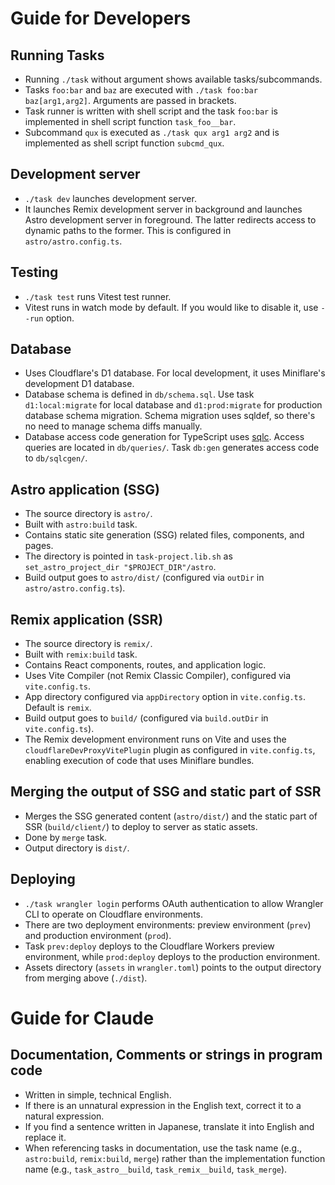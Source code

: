 <!-- +INCLUDE: DEVELOPMENT.md -->
# Guide for Developers

## Running Tasks

- Running `./task` without argument shows available tasks/subcommands.
- Tasks `foo:bar` and `baz` are executed with `./task foo:bar baz[arg1,arg2]`. Arguments are passed in brackets.
- Task runner is written with shell script and the task `foo:bar` is implemented in shell script function `task_foo__bar`.
- Subcommand `qux` is executed as `./task qux arg1 arg2` and is implemented as shell script function `subcmd_qux`.

## Development server

- `./task dev` launches development server.
- It launches Remix development server in background and launches Astro development server in foreground. The latter redirects access to dynamic paths to the former. This is configured in `astro/astro.config.ts`.

## Testing

- `./task test` runs Vitest test runner.
- Vitest runs in watch mode by default. If you would like to disable it, use `--run` option.

## Database

- Uses Cloudflare's D1 database. For local development, it uses Miniflare's development D1 database.
- Database schema is defined in `db/schema.sql`. Use task `d1:local:migrate` for local database and `d1:prod:migrate` for production database schema migration. Schema migration uses sqldef, so there's no need to manage schema diffs manually.
- Database access code generation for TypeScript uses [sqlc](https://github.com/sqlc-dev/sqlc). Access queries are located in `db/queries/`. Task `db:gen` generates access code to `db/sqlcgen/`.

## Astro application (SSG)

- The source directory is `astro/`.
- Built with `astro:build` task.
- Contains static site generation (SSG) related files, components, and pages.
- The directory is pointed in `task-project.lib.sh` as `set_astro_project_dir "$PROJECT_DIR"/astro`.
- Build output goes to `astro/dist/` (configured via `outDir` in `astro/astro.config.ts`).

## Remix application (SSR)

- The source directory is `remix/`.
- Built with `remix:build` task.
- Contains React components, routes, and application logic.
- Uses Vite Compiler (not Remix Classic Compiler), configured via `vite.config.ts`.
- App directory configured via `appDirectory` option in `vite.config.ts`. Default is `remix`.
- Build output goes to `build/` (configured via `build.outDir` in `vite.config.ts`).
- The Remix development environment runs on Vite and uses the `cloudflareDevProxyVitePlugin` plugin as configured in `vite.config.ts`, enabling execution of code that uses Miniflare bundles.

## Merging the output of SSG and static part of SSR

- Merges the SSG generated content (`astro/dist/`) and the static part of SSR (`build/client/`) to deploy to server as static assets.
- Done by `merge` task.
- Output directory is `dist/`.

## Deploying

- `./task wrangler login` performs OAuth authentication to allow Wrangler CLI to operate on Cloudflare environments.
- There are two deployment environments: preview environment (`prev`) and production environment (`prod`).
- Task `prev:deploy` deploys to the Cloudflare Workers preview environment, while `prod:deploy` deploys to the production environment.
- Assets directory (`assets` in `wrangler.toml`) points to the output directory from merging above (`./dist`).
<!-- +END -->

# Guide for Claude

## Documentation, Comments or strings in program code

- Written in simple, technical English.
- If there is an unnatural expression in the English text, correct it to a natural expression.
- If you find a sentence written in Japanese, translate it into English and replace it.
- When referencing tasks in documentation, use the task name (e.g., `astro:build`, `remix:build`, `merge`) rather than the implementation function name (e.g., `task_astro__build`, `task_remix__build`, `task_merge`).
